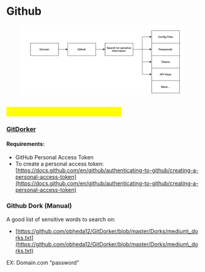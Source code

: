 # Github

<figure><img src="../.gitbook/assets/image (1) (1) (1) (1) (1) (1) (1) (1) (1) (1) (1).png" alt=""><figcaption></figcaption></figure>

## <mark style="color:yellow;">Finding Sensitive Information</mark>

### [GitDorker](https://github.com/obheda12/GitDorker)&#x20;

#### Requirements:

* GitHub Personal Access Token
* To create a personal access token: [https://docs.github.com/en/github/authenticating-to-github/creating-a-personal-access-token](https://docs.github.com/en/github/authenticating-to-github/creating-a-personal-access-token)

### Github Dork (Manual)

A good list of sensitive words to search on:&#x20;

* [https://github.com/obheda12/GitDorker/blob/master/Dorks/medium\_dorks.txt](https://github.com/obheda12/GitDorker/blob/master/Dorks/medium\_dorks.txt)

EX: Domain.com “password”
